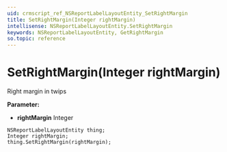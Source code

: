 ```yaml
---
uid: crmscript_ref_NSReportLabelLayoutEntity_SetRightMargin
title: SetRightMargin(Integer rightMargin)
intellisense: NSReportLabelLayoutEntity.SetRightMargin
keywords: NSReportLabelLayoutEntity, GetRightMargin
so.topic: reference
---
```


# SetRightMargin(Integer rightMargin)

Right margin in twips

**Parameter:** 
 - **rightMargin** Integer

```crmscript
NSReportLabelLayoutEntity thing;
Integer rightMargin;
thing.SetRightMargin(rightMargin);
```


